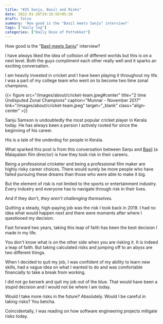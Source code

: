 ```yaml
---
title: "#25 Sanju, Basil and Risks"
date: 2022-01-26T19:16:55+05:30
draft: false
summary: 'How good is the "Basil meets Sanju" interview?'
tags: ["daily log"]
categories: ["Daily Dose of Pottekkat"]
---
```


How good is the "[Basil meets Sanju](https://youtu.be/r3y6VLsqpYw)" interview?

I have always liked the idea of collision of different worlds but this is on a next level. Both the guys compliment each other really well and it sparks an exciting conversation.

I am heavily invested in cricket and I have been playing it throughout my life. I was a part of my college team who went on to become two time zonal champions.

{{< figure src="/images/about/cricket-team.jpeg#center" title="2 time Undisputed Zonal Champions" caption="Munnar - November 2017" link="/images/about/cricket-team.jpeg" target="_blank" class="align-center" >}}

Sanju Samson is undoubtedly the most popular cricket player in Kerala today. He has always been a person I actively rooted for since the beginning of his career.

His is a tale of the underdog for people in Kerala.

What sparked this post is from this conversation between Sanju and [Basil](https://en.wikipedia.org/wiki/Basil_Joseph) (a Malayalam film director) is how they took risk in their careers.

Being a professional cricketer and being a professional film maker are highly risky career choices. There would surely be more people who have failed pursuing these dreams than those who were able to make it big.

But the element of risk is not limited to the sports or entertainment industry. Every industry and everyone has to navigate through risk in their lives.

And if they don't, _they aren't challenging themselves._

Quitting a steady, high-paying job was the risk I took back in 2019. I had no idea what would happen next and there were moments after where I questioned my decision.

Fast forward two years, taking this leap of faith has been the best decision I made in my life.

You don't know what is on the other side when you are risking it. It is indeed a leap of faith. But taking calculated risks and jumping off to an abyss are two different things.

When I decided to quit my job, I was confident of my ability to learn new skills, had a vague idea on what I wanted to do and was comfortable financially to take a break from working.

I did not go berserk and quit my job out of the blue. That would have been a stupid decision and I would not be where I am today.

Would I take more risks in the future? Absolutely. Would I be careful in taking risks? You betcha.

Coincidentally, I was reading on how software engineering projects mitigate risks today.

